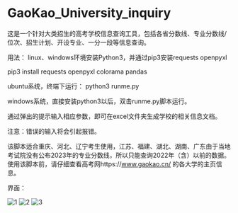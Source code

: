 # GaoKao_University_inquiry

这是一个针对大类招生的高考学校信息查询工具，包括各省分数线、专业分数线/位次、招生计划、开设专业、一分一段等信息查询。

用法：
linux、windows环境安装Python3，并通过pip3安装requests openpyxl

pip3 install requests openpyxl colorama pandas

ubuntu系统，终端下运行：
python3 runme.py

windows系统，直接安装python3以后，双击runme.py脚本运行。

通过弹出的提示输入相应参数，即可在excel文件夹生成学校的相关信息文档。


注意：错误的输入将会引起报错。

该脚本适合重庆、河北、辽宁考生使用，江苏、福建、湖北、湖南、广东由于当地考试院没有公布2023年的专业分数线，所以只能查询2022年（含）以前的数据。
使用该脚本前，请仔细查看高考网https://www.gaokao.cn/
的各大学的主页信息。

界面：

![1](https://github.com/blueveryday/GaoKao_University_inquiry/assets/29169337/9309caf8-accd-4035-b506-f2905eaeb2c9)
![2](https://github.com/blueveryday/GaoKao_University_inquiry/assets/29169337/98bde438-2640-44f1-8899-4281abfac31d)
![3](https://github.com/blueveryday/GaoKao_University_inquiry/assets/29169337/fcfcaa20-6fbe-46a2-b62f-566e5a48fab5)


